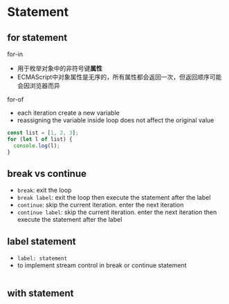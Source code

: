 # Statement

## for statement

for-in

- 用于枚举对象中的非符号键**属性**
- ECMAScript中对象属性是无序的，所有属性都会返回一次，但返回顺序可能会因浏览器而异

for-of

- each iteration create a new variable
- reassigning the variable inside loop does not affect the original value

```js
const list = [1, 2, 3];
for (let l of list) {
  console.log(l);
}
```

## break vs continue

- `break`: exit the loop
- `break label`: exit the loop then execute the statement after the label
- `continue`: skip the current iteration. enter the next iteration
- `continue label`: skip the current iteration. enter the next iteration then execute the statement after the label

## label statement

- `label: statement`
- to implement stream control in break or continue statement

```js
```

## with statement


